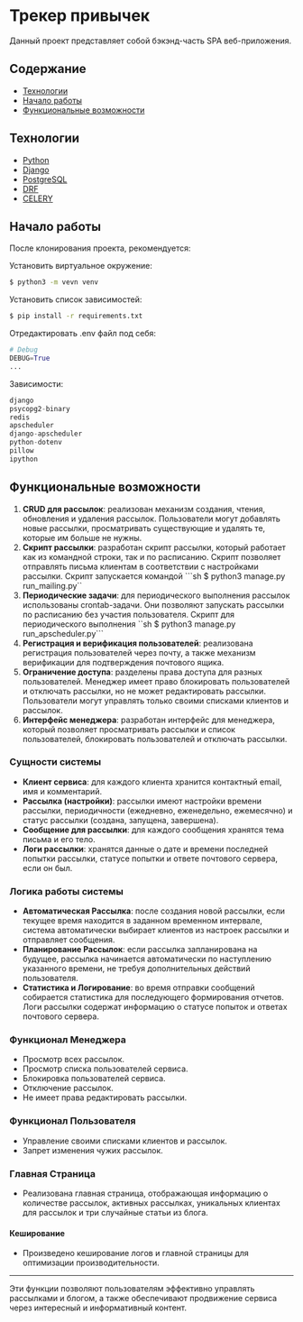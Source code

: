 # Трекер привычек
Данный проект представляет собой бэкэнд-часть SPA веб-приложения.

## Содержание
- [Технологии](#технологии)
- [Начало работы](#начало-работы)
- [Функциональные возможности](#функциональные-возможности)

## Технологии
- [Python](https://www.python.org/)
- [Django](https://www.djangoproject.com/)
- [PostgreSQL](https://www.postgresql.org/)
- [DRF](https://www.django-rest-framework.org/)
- [CELERY](https://docs.celeryq.dev/en/stable/)


## Начало работы
После клонирования проекта, рекомендуется:

Установить виртуальное окружение:
```sh
$ python3 -m vevn venv
```

Установить список зависимостей:
```sh
$ pip install -r requirements.txt
```

Отредактировать .env файл под себя:
```python
# Debug
DEBUG=True
...
```

Зависимости:
```python
django
psycopg2-binary
redis
apscheduler
django-apscheduler
python-dotenv
pillow
ipython
```

## Функциональные возможности
1. **CRUD для рассылок**: реализован механизм создания, чтения, обновления и удаления рассылок. Пользователи могут добавлять новые рассылки, просматривать существующие и удалять те, которые им больше не нужны.
2. **Скрипт рассылки**: разработан скрипт рассылки, который работает как из командной строки, так и по расписанию. Скрипт позволяет отправлять письма клиентам в соответствии с настройками рассылки. Скрипт запускается командой ```sh $ python3 manage.py run_mailing.py``
3. **Периодические задачи**: для периодического выполнения рассылок использованы crontab-задачи. Они позволяют запускать рассылки по расписанию без участия пользователя. Скрипт для периодического выполнения ``sh $ python3 manage.py run_apscheduler.py```
4. **Регистрация и верификация пользователей**: реализована регистрация пользователей через почту, а также механизм верификации для подтверждения почтового ящика.
5. **Ограничение доступа**: разделены права доступа для разных пользователей. Менеджер имеет право блокировать пользователей и отключать рассылки, но не может редактировать рассылки. Пользователи могут управлять только своими списками клиентов и рассылок.
6. **Интерфейс менеджера**: разработан интерфейс для менеджера, который позволяет просматривать рассылки и список пользователей, блокировать пользователей и отключать рассылки.

### Сущности системы
* **Клиент сервиса**: для каждого клиента хранится контактный email, имя и комментарий.
* **Рассылка (настройки)**: рассылки имеют настройки времени рассылки, периодичности (ежедневно, еженедельно, ежемесячно) и статус рассылки (создана, запущена, завершена).
* **Сообщение для рассылки**: для каждого сообщения хранятся тема письма и его тело.
* **Логи рассылки**: хранятся данные о дате и времени последней попытки рассылки, статусе попытки и ответе почтового сервера, если он был.

### Логика работы системы
* **Автоматическая Рассылка**: после создания новой рассылки, если текущее время находится в заданном временном интервале, система автоматически выбирает клиентов из настроек рассылки и отправляет сообщения.
* **Планирование Рассылок**: если рассылка запланирована на будущее, рассылка начинается автоматически по наступлению указанного времени, не требуя дополнительных действий пользователя.
* **Статистика и Логирование**: во время отправки сообщений собирается статистика для последующего формирования отчетов. Логи рассылки содержат информацию о статусе попыток и ответах почтового сервера.

### Функционал Менеджера
* Просмотр всех рассылок.
* Просмотр списка пользователей сервиса.
* Блокировка пользователей сервиса.
* Отключение рассылок.
* Не имеет права редактировать рассылки.

### Функционал Пользователя
* Управление своими списками клиентов и рассылок.
* Запрет изменения чужих рассылок.

### Главная Страница
* Реализована главная страница, отображающая информацию о количестве рассылок, активных рассылках, уникальных клиентах для рассылок и три случайные статьи из блога.

#### Кеширование
* Произведено кеширование логов и главной страницы для оптимизации производительности.
---
Эти функции позволяют пользователям эффективно управлять рассылками и блогом, а также обеспечивают продвижение сервиса через интересный и информативный контент.
